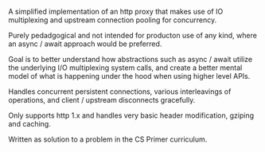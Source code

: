 A simplified implementation of an http proxy that makes use of IO multiplexing and upstream connection pooling for concurrency.

Purely pedadgogical and not intended for producton use of any kind, where an async / await approach would be preferred.

Goal is to better understand how abstractions such as async / await utilize the underlying I/O multiplexing system calls, and create a better mental model of what is happening under the hood when using higher level APIs.

Handles concurrent persistent connections, various interleavings of operations, and client / upstream disconnects gracefully.

Only supports http 1.x and handles very basic header modification, gziping and caching.

Written as solution to a problem in the CS Primer curriculum.
